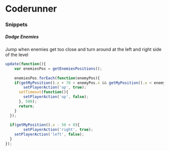 Coderunner
==========

### Snippets

##### Dodge Enemies
Jump when enemies get too close and turn around at the left and right side of the level
```javascript
update(function(){
	var enemiesPos = getEnemiesPositions();
	
	enemiesPos.forEach(function(enemyPos){
  	if(getMyPosition().x + 70 > enemyPos.x && getMyPosition().x < enemyPos.x){
    	setPlayerAction('up', true);
      setTimeout(function(){
      	setPlayerAction('up', false);
      }, 500);
      return;
    }
  });
    
  if(getMyPosition().x - 50 < 0){
		setPlayerAction('right', true);
    setPlayerAction('left', false);
  }
});
```
